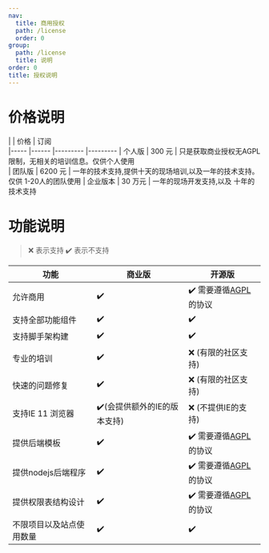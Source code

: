 ```yaml
---
nav:
  title: 商用授权
  path: /license
  order: 0
group:
  path: /license
  title: 说明
order: 0
title: 授权说明
---
```


# 价格说明

|           | 价格               | 订阅     
|-----     |------   |---------  |---------
| 个人版   | 300 元  |   只是获取商业授权无AGPL限制，无相关的培训信息。仅供个人使用               
| 团队版   | 6200 元 |   一年的技术支持,提供十天的现场培训,以及一年的技术支持。仅供 1-20人的团队使用
| 企业版本 | 30 万元  |  一年的现场开发支持,以及 十年的技术支持

# 功能说明 

> ❌ 表示支持 ✔️ 表示不支持


|  功能            | 商业版   | 开源版
|--------          |-------   |---------
|允许商用        | ✔️      | ✔️ 需要遵循[AGPL](https://www.gnu.org/licenses/agpl-3.0.en.html)的协议
|支持全部功能组件 | ✔️      | ✔️
|支持脚手架构建  | ✔️      | ✔️
|专业的培训     | ✔️       | ❌ (有限的社区支持)
|快速的问题修复  | ✔️       | ❌ (有限的社区支持)
|支持IE 11 浏览器| ✔️(会提供额外的IE的版本支持) | ❌ (不提供IE的支持)
|提供后端模板    | ✔️      | ✔️ 需要遵循[AGPL](https://www.gnu.org/licenses/agpl-3.0.en.html)的协议
|提供nodejs后端程序| ✔️     | ✔️ 需要遵循[AGPL](https://www.gnu.org/licenses/agpl-3.0.en.html)的协议
|提供权限表结构设计 | ✔️    | ✔️ 需要遵循[AGPL](https://www.gnu.org/licenses/agpl-3.0.en.html)的协议
|不限项目以及站点使用数量| ✔️ | ✔️

